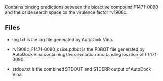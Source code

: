 Contains binding predictions between the bioactive compound F1471-0090 and the cside search space on the virulence factor rv1908c.

## Files

- log.txt is the log file generated by AutoDock Vina.

- rv1908c_F1471-0090_cside.pdbqt is the PDBQT file generated by AutoDock Vina containing the orientation and binding location of F1471-0090.

- stdoe.txt is the combined STDOUT and STDERR output of AutoDock Vina.


